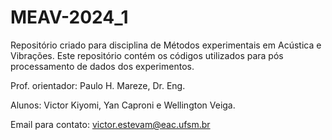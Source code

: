 # MEAV-2024_1
Repositório criado para disciplina de Métodos experimentais em Acústica e Vibrações. Este repositório contém os códigos utilizados para pós processamento de dados dos experimentos.

Prof. orientador: Paulo H. Mareze, Dr. Eng.

Alunos: Victor Kiyomi, Yan Caproni e Wellington Veiga.

Email para contato: victor.estevam@eac.ufsm.br
